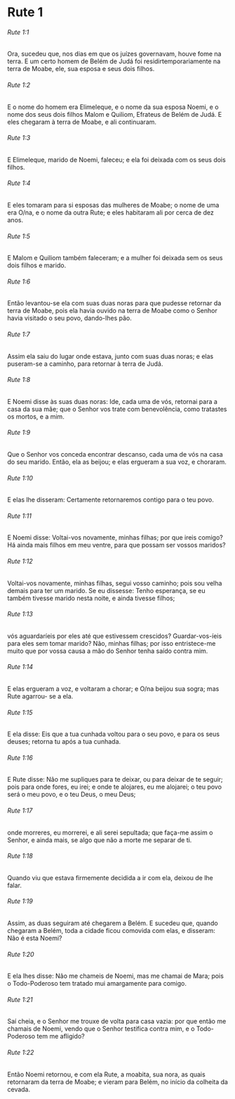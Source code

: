 # Rute 1

###### Rute 1:1

Ora, sucedeu que, nos dias em que os juízes governavam, houve fome na terra. E um certo homem de Belém de Judá foi residirtemporariamente na terra de Moabe, ele, sua esposa e seus dois filhos.

###### Rute 1:2

E o nome do homem era Elimeleque, e o nome da sua esposa Noemi, e o nome dos seus dois filhos Malom e Quiliom, Efrateus de Belém de Judá. E eles chegaram à terra de Moabe, e ali continuaram.

###### Rute 1:3

E Elimeleque, marido de Noemi, faleceu; e ela foi deixada com os seus dois filhos.

###### Rute 1:4

E eles tomaram para si esposas das mulheres de Moabe; o nome de uma era O/na, e o nome da outra Rute; e eles habitaram ali por cerca de dez anos.

###### Rute 1:5

E Malom e Quiliom também faleceram; e a mulher foi deixada sem os seus dois filhos e marido.

###### Rute 1:6

Então levantou-se ela com suas duas noras para que pudesse retornar da terra de Moabe, pois ela havia ouvido na terra de Moabe como o Senhor havia visitado o seu povo, dando-lhes pão.

###### Rute 1:7

Assim ela saiu do lugar onde estava, junto com suas duas noras; e elas puseram-se a caminho, para retornar à terra de Judá.

###### Rute 1:8

E Noemi disse às suas duas noras: Ide, cada uma de vós, retornai para a casa da sua mãe; que o Senhor vos trate com benevolência, como tratastes os mortos, e a mim.

###### Rute 1:9

Que o Senhor vos conceda encontrar descanso, cada uma de vós na casa do seu marido. Então, ela as beijou; e elas ergueram a sua voz, e choraram.

###### Rute 1:10

E elas lhe disseram: Certamente retornaremos contigo para o teu povo.

###### Rute 1:11

E Noemi disse: Voltai-vos novamente, minhas filhas; por que ireis comigo? Há ainda mais filhos em meu ventre, para que possam ser vossos maridos?

###### Rute 1:12

Voltai-vos novamente, minhas filhas, segui vosso caminho; pois sou velha demais para ter um marido. Se eu dissesse: Tenho esperança, se eu também tivesse marido nesta noite, e ainda tivesse filhos;

###### Rute 1:13

vós aguardaríeis por eles até que estivessem crescidos? Guardar-vos-íeis para eles sem tomar marido? Não, minhas filhas; por isso entristece-me muito que por vossa causa a mão do Senhor tenha saído contra mim.

###### Rute 1:14

E elas ergueram a voz, e voltaram a chorar; e O/na beijou sua sogra; mas Rute agarrou- se a ela.

###### Rute 1:15

E ela disse: Eis que a tua cunhada voltou para o seu povo, e para os seus deuses; retorna tu após a tua cunhada.

###### Rute 1:16

E Rute disse: Não me supliques para te deixar, ou para deixar de te seguir; pois para onde fores, eu irei; e onde te alojares, eu me alojarei; o teu povo será o meu povo, e o teu Deus, o meu Deus;

###### Rute 1:17

onde morreres, eu morrerei, e ali serei sepultada; que faça-me assim o Senhor, e ainda mais, se algo que não a morte me separar de ti.

###### Rute 1:18

Quando viu que estava firmemente decidida a ir com ela, deixou de lhe falar.

###### Rute 1:19

Assim, as duas seguiram até chegarem a Belém. E sucedeu que, quando chegaram a Belém, toda a cidade ficou comovida com elas, e disseram: Não é esta Noemi?

###### Rute 1:20

E ela lhes disse: Não me chameis de Noemi, mas me chamai de Mara; pois o Todo-Poderoso tem tratado mui amargamente para comigo.

###### Rute 1:21

Saí cheia, e o Senhor me trouxe de volta para casa vazia: por que então me chamais de Noemi, vendo que o Senhor testifica contra mim, e o Todo-Poderoso tem me afligido?

###### Rute 1:22

Então Noemi retornou, e com ela Rute, a moabita, sua nora, as quais retornaram da terra de Moabe; e vieram para Belém, no início da colheita da cevada.

